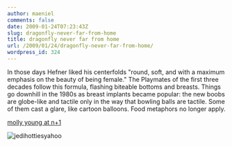 ```yaml
---
author: maeniel
comments: false
date: 2009-01-24T07:23:43Z
slug: dragonfly-never-far-from-home
title: dragonfly never far from home
url: /2009/01/24/dragonfly-never-far-from-home/
wordpress_id: 324
---
```


In those days Hefner liked his centerfolds "round, soft, and with a maximum emphasis on the beauty of being female." The Playmates of the first three decades follow this formula, flashing biteable bottoms and breasts. Things go downhill in the 1980s as breast implants became popular: the new boobs are globe-like and tactile only in the way that bowling balls are tactile. Some of them cast a glare, like cartoon balloons. Food metaphors no longer apply.

[molly young at n+1](http://www.nplusonemag.com/playboy-hugh-hefner-story)

![jedihottiesyahoo](https://maeniel.files.wordpress.com/2009/01/jedihottiesyahoo.jpg)

[
](http://www.nplusonemag.com/playboy-hugh-hefner-story)
